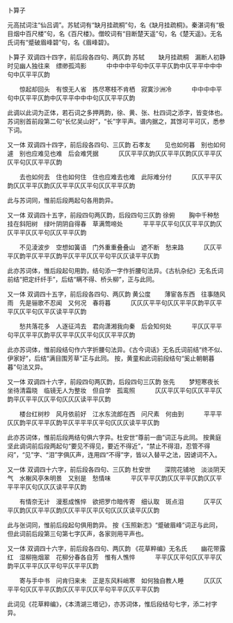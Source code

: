 卜算子 

元高拭词注“仙吕调”。苏轼词有“缺月挂疏桐”句，名《缺月挂疏桐》。秦湛词有“极目烟中百尺楼”句，名《百尺楼》。僧皎词有“目断楚天遥”句，名《楚天遥》。无名氏词有“蹙破眉峰碧”句，名《眉峰碧》。

卜算子 双调四十四字，前后段各四句、两仄韵 苏轼 
　　缺月挂疏桐　漏断人初静　时见幽人独往来　缥缈孤鸿影　
　　中中中中平句中仄平平仄韵中仄平平中中中句中仄平平仄韵

　　惊起却回头　有恨无人省　拣尽寒枝不肯栖　寂寞沙洲冷　
　　中中中中平句中仄平平仄韵中仄平平中中中句仄仄平平仄韵


此调以此词为正体，若石词之多押两韵，徐、黄、张、杜四词之添字，皆变体也。 苏词别首前段第二句“长忆吴山好”，“长”字平声。谱内据之，其馀可平可仄，悉参下词。

又一体 双调四十四字，前后段各四句、三仄韵 石孝友 
　　见也如何暮　别也如何遽　别也应难见也难　后会难凭据　
　　仄仄平平仄韵仄仄平平仄韵仄仄平平仄仄平句仄仄平平仄韵

　　去也如何去　住也如何住　住也应难去也难　此际难分付　
　　仄仄平平仄韵仄仄平平仄韵仄仄平平仄仄平句仄仄平平仄韵


此与苏词同，惟前后段两起句各用韵异。

又一体 双调四十五字，前段四句两仄韵，后段四句三仄韵 徐俯 
　　胸中千种愁　挂在斜阳树　绿叶阴阴自得春　草满莺啼处　
　　平平平仄平句仄仄平平仄韵仄仄平平仄仄平句仄仄平平仄韵

　　不见淩波步　空想如簧语　门外重重叠叠山　遮不断　愁来路　
　　仄仄平平仄韵平仄平平仄韵平仄平平仄仄平句平仄仄读平平仄韵


此亦苏词体，惟后段起句用韵，结句添一字作折腰句法异。《古杭杂纪》无名氏词前结“把定纤纤手”，后结“瞒不得、桥头柳”，正与此同。

又一体 双调四十五字，前后段各四句、两仄韵 黄公度 
　　薄宦各东西　往事随风雨　先是骊歌不忍闻　又何况　春将暮　
　　仄仄仄平平句仄仄平平仄韵平仄平平仄仄平句仄平仄读平平仄韵

　　愁共落花多　人逐征鸿去　君向潇湘我向秦　后会知何处　
　　平仄仄平平句平仄平平仄韵平仄平平仄仄平句仄仄平平仄韵


此亦苏词体，惟前段结句作六字折腰句法异。《古今词话》无名氏词前结“终不似、伊家好”，后结“满目围芳草”正与此同。 按，黄童和此词前段结句“奚止朝朝暮暮”句法又异。

又一体 双调四十六字，前段四句两仄韵，后段四句三仄韵 张先 
　　梦短寒夜长　坐待清霜晓　临镜无人为整妆　但自学　孤鸾照　
　　仄仄平仄平句仄仄平平仄韵平仄平平仄仄平句仄仄仄读平平仄韵

　　楼台红树杪　风月依前好　江水东流郎在西　问尺素　何由到　
　　平平平仄仄韵平仄平平仄韵平仄平平平仄平句仄仄仄读平平仄韵


此亦苏词体，惟前后段两结句俱六字异。杜安世“尊前一曲”词正与此同。 按黄庭坚此调词前后段两起句“要见不得见，要近不得近”，“禁止不得泪，忍管不得闷”，“见”字、“泪”字俱仄声，连用四“不得”字，皆以入替平之法，因谑词不入。

又一体 双调四十六字，前后段各四句、三仄韵 杜安世 
　　深院花铺地　淡淡阴天气　水榭风亭朱明景　又别是　愁情味　
　　平仄平平仄韵仄仄平平仄韵仄仄平平平平仄句仄仄仄读平平仄韵

　　有情奈无计　漫惹成憔悴　欲把罗巾暗传寄　细认取　斑点泪　
　　仄平仄平仄韵仄仄平平仄韵仄仄平平仄平仄句仄仄仄读平仄仄韵


此与张词同，惟前后段起句俱用韵异。 按《玉照新志》“蹙破眉峰”词正与此同，但此词前后段第三句第七字仄声，各家则用平声也。

又一体 双调四十六字，前后段各四句、两仄韵 《花草粹编》无名氏 
　　幽花带露红　湿柳拖烟翠　花柳分春各自芳　惟有人憔悴　
　　平平仄仄平句仄仄平平仄韵平仄平平仄仄平句平仄平平仄韵

　　寄与手中书　问肯归来未　正是东风料峭寒　如何独自教人睡　
　　仄仄仄平平句仄仄平平仄韵仄仄平平仄仄平句平平仄仄平平仄韵


此词见《花草粹编》，《本清湖三塔记》，亦苏词体，惟后段结句七字，添二衬字异。